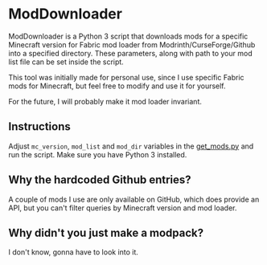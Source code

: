 # ModDownloader

ModDownloader is a Python 3 script that downloads mods for a specific Minecraft version for Fabric mod loader from Modrinth/CurseForge/Github into a specified directory. These parameters, along with path to your mod list file can be set inside the script.

This tool was initially made for personal use, since I use specific Fabric mods for Minecraft, but feel free to modify and use it for yourself.

For the future, I will probably make it mod loader invariant.

## Instructions

Adjust `mc_version`, `mod_list` and `mod_dir` variables in the [get_mods.py](get_mods.py) and run the script. Make sure you have Python 3 installed.

## Why the hardcoded Github entries?

A couple of mods I use are only available on GitHub, which does provide an API, but you can't filter queries by Minecraft version and mod loader.

## Why didn't you just make a modpack?

I don't know, gonna have to look into it.
